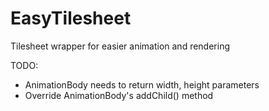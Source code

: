 EasyTilesheet
=============

Tilesheet wrapper for easier animation and rendering

TODO:

* AnimationBody needs to return width, height parameters
* Override AnimationBody's addChild() method
